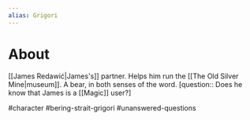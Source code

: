 ```yaml
---
alias: Grigori
---
```


# About
[[James Redawić|James's]] partner. Helps him run the [[The Old Silver Mine|museum]]. A bear, in both senses of the word. [question:: Does he know that James is a [[Magic]] user?]

#character #bering-strait-grigori #unanswered-questions 